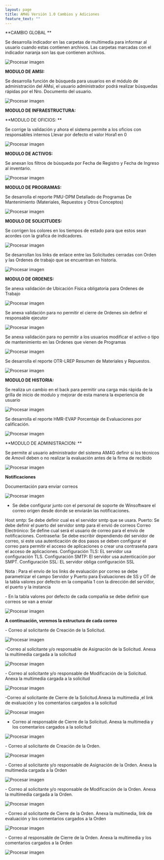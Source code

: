 ```yaml
---
layout: page
title: AM4G Versión 1.0 Cambios y Adiciones
feature_text: ""
---
```

**CAMBIO GLOBAL**


Se desarrolla indicador en las carpetas de multimedia para informar al usuario cuando estas contienen archivos. Las carpetas marcadas con el indicador naranja son las que contienen archivos.

![Procesar imagen](https://ayuda.winsoftware.com.co/assets/images/Version1.0/Imagen1.png)


**MODULO DE AMSI:**

Se desarrolla función de búsqueda para usuarios en el módulo de administración del AMsi, el usuario administrador podrá realizar búsquedas rápidas por el Nro. Documento del usuario.

![Procesar imagen](https://ayuda.winsoftware.com.co/assets/images/Version1.0/Imagen2.png)

**MODULO DE INFRAESTRUCTURA:**


**MODULO DE OFICIOS:**

Se corrige la validación y ahora el sistema permite a los oficios con responsables internos
Llevar por defecto el valor Hora1 en 0

![Procesar imagen](https://ayuda.winsoftware.com.co/assets/images/Version1.0/Imagen3.png)


**MODULO DE ACTIVOS:**


Se anexan los filtros de búsqueda por Fecha de Registro y Fecha de Ingreso al inventario.





![Procesar imagen](https://ayuda.winsoftware.com.co/assets/images/Version1.0/Imagen4.png)

**MODULO DE PROGRAMAS:**

Se desarrolla el reporte PMU-DPM Detallado de Programas De Mantenimiento (Materiales, Repuestos y Otros Conceptos)



![Procesar imagen](https://ayuda.winsoftware.com.co/assets/images/Version1.0/Imagen5.png)

**MODULO DE SOLICITUDES:**

Se corrigen los colores en los tiempos de estado para que estos sean acordes con la grafica de indicadores.


![Procesar imagen](https://ayuda.winsoftware.com.co/assets/images/Version1.0/Imagen6.png)

Se desarrollan los links de enlace entre las Solicitudes cerradas con Orden y las Ordenes de trabajo que se encuentran en historia.


![Procesar imagen](https://ayuda.winsoftware.com.co/assets/images/Version1.0/Imagen7.png)

**MODULO DE ORDENES:**

Se anexa validación de Ubicación Física obligatoria para Ordenes de Trabajo

![Procesar imagen](https://ayuda.winsoftware.com.co/assets/images/Version1.0/Imagen8.png)


Se anexa validación para no permitir el cierre de Ordenes sin definir el responsable ejecutor



![Procesar imagen](https://ayuda.winsoftware.com.co/assets/images/Version1.0/Imagen9.png)

Se anexa validación para no permitir a los usuarios modificar el activo o tipo de mantenimiento en las Ordenes que vienen de Programas

![Procesar imagen](https://ayuda.winsoftware.com.co/assets/images/Version1.0/Imagen10.png)

Se desarrolla el reporte OTR-LREP Resumen de Materiales y Repuestos.


![Procesar imagen](https://ayuda.winsoftware.com.co/assets/images/Version1.0/Imagen11.png)

**MODULO DE HISTORIA:**

Se realiza un cambio en el back para permitir una carga más rápida de la grilla de inicio de modulo y mejorar de esta manera la experiencia de usuario
 
![Procesar imagen](https://ayuda.winsoftware.com.co/assets/images/Version1.0/Imagen12.png)

Se desarrolla el reporte HMR-EVAP Porcentaje de Evaluaciones por calificación.

![Procesar imagen](https://ayuda.winsoftware.com.co/assets/images/Version1.0/Imagen13.png)





**MODULO DE ADMINISTRACION: **

Se permite al usuario administrador del sistema AM4G definir si los técnicos de Amovil deben 
o no realizar la evaluación antes de la firma de recibido 


![Procesar imagen](https://ayuda.winsoftware.com.co/assets/images/Version1.0/Imagen14.png)


**Notificaciones**

Documentación para enviar correos

![Procesar imagen](https://ayuda.winsoftware.com.co/assets/images/Version1.0/Imagen15.png)

 - Se debe configurar junto con el personal de soporte de Winsoftware el correo origen desde donde se enviarán las notificaciones. 


Host smtp: Se debe definir cual es el servidor smtp que se usara.
Puerto: Se debe definir el puerto del servidor smtp para él envió de correos
Correo Electrónico: Se define cual será el usuario de correo para el envío de notificaciones.
Contraseña: Se debe escribir dependiendo del servidor de correo, si este usa autenticación de dos pasos se deben configurar el correo para permitir el acceso de aplicaciones o crear una contraseña para el acceso de aplicaciones.
Configuración TLS: EL servidor usa configuración TLS.
Configuración SMTP: El servidor usa autenticación por SMPT.
Configuración SSL: EL servidor obliga configuración SSL

Nota : Para el envío de los links de evaluación por correo se debe parametrizar el campo Servidor y Puerto para Evaluaciones de SS y OT de la tabla valores por defecto en la compañía 1 con la dirección del servidor, el puerto y la instancia 


-﻿ En la tabla valores por defecto de cada compañía se debe definir que correos se van a enviar

![Procesar imagen](https://ayuda.winsoftware.com.co/assets/images/Version1.0/Imagen16.png)

**A continuación, veremos la estructura de cada correo**

-﻿ Correo al solicitante de Creación de la Solicitud. 



![Procesar imagen](https://ayuda.winsoftware.com.co/assets/images/Version1.0/Imagen17.png)

-﻿Correo al solicitante y/o responsable de Asignación de la Solicitud. 
Anexa la multimedia cargada a la solicitud 

![Procesar imagen](https://ayuda.winsoftware.com.co/assets/images/Version1.0/Imagen18.png)

-﻿ Correo al solicitante y/o responsable de Modificación de la Solicitud. Anexa la multimedia cargada a la solicitud 

![Procesar imagen](https://ayuda.winsoftware.com.co/assets/images/Version1.0/Imagen19.png)


-﻿Correo al solicitante de Cierre de la Solicitud.Anexa la multimedia ,el link de evaluación y los comentarios cargados a la solicitud  

![Procesar imagen](https://ayuda.winsoftware.com.co/assets/images/Version1.0/Imagen20.png)


- Correo al responsable de Cierre de la Solicitud. Anexa la multimedia y los comentarios cargados a la solicitud

![Procesar imagen](https://ayuda.winsoftware.com.co/assets/images/Version1.0/Imagen21.png)


-﻿ Correo al solicitante de Creación de la Orden. 

![Procesar imagen](https://ayuda.winsoftware.com.co/assets/images/Version1.0/Imagen22.png)

-﻿ Correo al solicitante y/o responsable de Asignación de la Orden. 
Anexa la multimedia cargada a la Orden 

![Procesar imagen](https://ayuda.winsoftware.com.co/assets/images/Version1.0/Imagen23.png)

-﻿ Correo al solicitante y/o responsable de Modificación de la Orden. 
Anexa la multimedia cargada a la Orden. 

![Procesar imagen](https://ayuda.winsoftware.com.co/assets/images/Version1.0/Imagen24.png)

-﻿ Correo al solicitante de Cierre de la Orden. Anexa la multimedia, link de evaluación y los comentarios cargados a la Orden  

![Procesar imagen](https://ayuda.winsoftware.com.co/assets/images/Version1.0/Imagen25.png)

-﻿ Correo al responsable de Cierre de la Orden. Anexa la multimedia y los comentarios cargados a la Orden 

![Procesar imagen](https://ayuda.winsoftware.com.co/assets/images/Version1.0/Imagen26.png)










